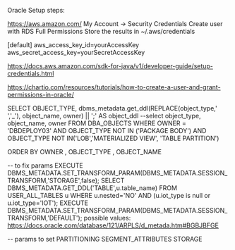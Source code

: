 Oracle Setup steps:

https://aws.amazon.com/
My Account -> Security Credentials
Create user with RDS Full Permissions
Store the results in ~/.aws/credentials

[default]
aws_access_key_id=yourAccessKey
aws_secret_access_key=yourSecretAccessKey

https://docs.aws.amazon.com/sdk-for-java/v1/developer-guide/setup-credentials.html



https://chartio.com/resources/tutorials/how-to-create-a-user-and-grant-permissions-in-oracle/

SELECT OBJECT_TYPE, dbms_metadata.get_ddl(REPLACE(object_type,' ','_'), object_name, owner) || ';' AS object_ddl
--select object_type, object_name, owner
FROM DBA_OBJECTS
WHERE
      OWNER = 'DBDEPLOY03'
  AND OBJECT_TYPE NOT IN ('PACKAGE BODY')
  AND OBJECT_TYPE NOT IN('LOB','MATERIALIZED VIEW', 'TABLE PARTITION')

ORDER BY
    OWNER
  , OBJECT_TYPE
  , OBJECT_NAME


-- to fix params
EXECUTE DBMS_METADATA.SET_TRANSFORM_PARAM(DBMS_METADATA.SESSION_TRANSFORM,'STORAGE',false);
SELECT DBMS_METADATA.GET_DDL('TABLE',u.table_name)
     FROM USER_ALL_TABLES u
     WHERE u.nested='NO'
     AND (u.iot_type is null or u.iot_type='IOT');
EXECUTE DBMS_METADATA.SET_TRANSFORM_PARAM(DBMS_METADATA.SESSION_TRANSFORM,'DEFAULT');
possible values: https://docs.oracle.com/database/121/ARPLS/d_metada.htm#BGBJBFGE

-- params to set
PARTITIONING
SEGMENT_ATTRIBUTES
STORAGE
